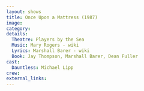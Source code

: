 ```yaml
---
layout: shows
title: Once Upon a Mattress (1987)
image:
category:
details:
  Theatre: Players by the Sea
  Music: Mary Rogers - wiki
  Lyrics: Marshall Barer - wiki
  Book: Jay Thompson, Marshall Barer, Dean Fuller
cast:
  Dauntless: Michael Lipp
crew:
external_links:
---
```

